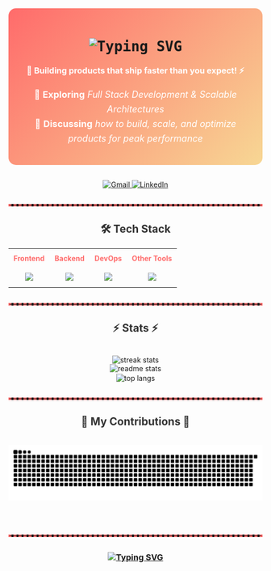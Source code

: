 <!-- HEADER SECTION -->
<div style="background: linear-gradient(135deg, #FF6B6B, #F7D794); padding: 20px; border-radius: 15px; margin-bottom: 30px;">
  <h1 align="center" style="font-family: 'Fira Code', monospace;">
    <img src="https://readme-typing-svg.herokuapp.com/?font=Fira+Code&size=36&pause=1000&color=F7F7F7&center=true&vCenter=true&width=800&height=80&lines=Hey+There+%F0%9F%91%8B,+I'm+Santanu!;Full+Stack+Dev;Optimizing+Apps;Always+Learning+Tech" alt="Typing SVG"/>
  </h1>
  <h3 align="center" style="color: #ffffff; margin-top: 20px;">
    🚀 <strong>Building products that ship faster than you expect!</strong> ⚡
  </h3>
  <p align="center" style="color: #ffffff; font-size: 18px; line-height: 1.6;">
    🌱 <strong>Exploring</strong> <em>Full Stack Development &amp; Scalable Architectures</em><br>
    💬 <strong>Discussing</strong> <em>how to build, scale, and optimize products for peak performance</em>
  </p>
</div>



<!-- CONTACT SECTION -->
<div align="center" style="margin-bottom: 30px;">
  <a href="mailto:santanu4246@gmail.com">
    <img src="https://img.shields.io/badge/Gmail-D14836?style=for-the-badge&logo=gmail&logoColor=white" alt="Gmail"/>
  </a>
  <a href="https://www.linkedin.com/in/santanu-dutta-22903125a/" target="_blank">
    <img src="https://img.shields.io/badge/LinkedIn-0077B5?style=for-the-badge&logo=linkedin&logoColor=white" alt="LinkedIn"/>
  </a>
</div>

<hr style="border: 2px dashed #FF6B6B; margin: 30px 0;"/>

<!-- TECH STACK -->
<h2 align="center" style="color: #333333;">🛠️ Tech Stack</h2>
<table align="center" style="margin-bottom: 30px;">
  <tr>
    <td align="center" style="padding: 10px;"><strong style="color: #FF6B6B;">Frontend</strong></td>
    <td align="center" style="padding: 10px;"><strong style="color: #FF6B6B;">Backend</strong></td>
    <td align="center" style="padding: 10px;"><strong style="color: #FF6B6B;">DevOps</strong></td>
    <td align="center" style="padding: 10px;"><strong style="color: #FF6B6B;">Other Tools</strong></td>
  </tr>
  <tr>
    <td align="center" style="padding: 10px;">
      <img src="https://skillicons.dev/icons?i=html,css,tailwind,js,ts,react,nextjs,vite" />
    </td>
    <td align="center" style="padding: 10px;">
      <img src="https://skillicons.dev/icons?i=nodejs,prisma,postgresql,express,mongodb" />
    </td>
    <td align="center" style="padding: 10px;">
      <img src="https://skillicons.dev/icons?i=docker,vercel,nginx,aws,ubuntu" />
    </td>
    <td align="center" style="padding: 10px;">
      <img src="https://skillicons.dev/icons?i=vscode,git,notion,postman,py,cpp,vim,pnpm" />
    </td>
  </tr>
</table>

<hr style="border: 2px dashed #FF6B6B; margin: 30px 0;"/>

<!-- STATS SECTION -->
<h2 align="center" style="color: #333333;">⚡ Stats ⚡</h2>
<br>
<div align="center">
  <img width="390" src="https://github-readme-streak-stats-salesp07.vercel.app/?user=santanu4246&count_private=true&theme=react&border_radius=10" alt="streak stats"/>
  <br/>
  <img width="390" src="https://github-readme-stats-salesp07.vercel.app/api?username=santanu4246&show_icons=true&theme=react&rank_icon=github&border_radius=10" alt="readme stats" />
  <br/>
  <img width="325" align="center" src="https://github-readme-stats-salesp07.vercel.app/api/top-langs/?username=santanu4246&hide=HTML&langs_count=8&layout=compact&theme=react&border_radius=10&size_weight=0.5&count_weight=0.5&exclude_repo=github-readme-stats" alt="top langs" />
</div>

<hr style="border: 2px dashed #FF6B6B; margin: 30px 0;"/>

<!-- CONTRIBUTIONS SECTION -->
<div align="center">
  <h2 style="color: #333333;">🐍 My Contributions 🐍</h2>
  <br>
  <img alt="snake eating my contributions" src="https://raw.githubusercontent.com/santanu4246/santanu4246/output/github-contribution-grid-snake.svg" />
  <br/><br/><br/>
</div>

<hr style="border: 2px dashed #FF6B6B; margin: 30px 0;"/>

<!-- FOOTER SECTION -->
<h3 align="center" style="color: #333333;">
  <a href="https://git.io/typing-svg">
    <img src="https://readme-typing-svg.herokuapp.com?font=Righteous&size=25&center=true&vCenter=true&width=500&height=70&duration=4000&lines=Thanks+for+visiting+✌️!+;+Shoot+me+a+message+on+Linkedin!;I'm+always+down+to+collab+:)" alt="Typing SVG">
  </a>
</h3>
